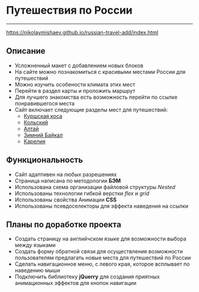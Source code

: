 # Путешествия по России
***
https://nikolaymishaev.github.io/russian-travel-add/index.html
## Описание
- Усложненный макет с добавлением новых блоков
- На сайте можно познакомиться с красивыми местами России для путешествий
- Можно изучить особености климата этих мест
- Перейти в раздел карты и проложить маршрут
- Для лучшего знакомства есть возможность перейти по ссылке понравившегося места
- Сайт включает следующие разделы мест для путешествий:
  - [Куршская коса](http://park-kosa.ru/)
  - [Кольский](https://www.nationalgeographic.com/yourshot/?keywords=kolskiy)
  - [Алтай](https://www.facebook.com/vera.bashmakova/posts/10156011613718822)
  - [Зимний Байкал](https://vk.com/baikalmile)
  - [Карелия](http://vodlozero.ru/)
## Функциональность
- Сайт адаптивен на любых разрешениях
- Страница написана по методологии __БЭМ__
- Использована схема организации файловой структуры _Nested_
- Использованы технологии гибкой верстки _flex_ и _grid_
- Использованы свойства Анимации __CSS__
- Использованы псевдоселекторы для эффекта наведения на ссылки
## Планы по доработке проекта
- Создать страницу на английчском языке для возможности выбора между языками
- Создать форму обратной связи для осуществления возможности пользователям предлагать новые места для путешествий по России
- Сделать навигационное меню, с левого края, которое всплывает по наведению мыши
- Подключить библиотеку __jQuerry__ для создания приятных анимационных эффектов для кнопок навигации
